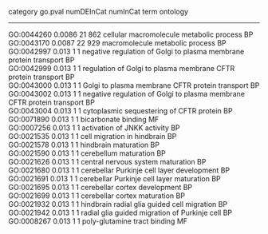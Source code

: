 

  category    go.pval   numDEInCat   numInCat                                    term                                    ontology 
------------ --------- ------------ ---------- ------------------------------------------------------------------------ ----------
 GO:0044260   0.0086        21         862                     cellular macromolecule metabolic process                     BP    
 GO:0043170   0.0087        22         929                         macromolecule metabolic process                          BP    
 GO:0042997    0.013        1           1         negative regulation of Golgi to plasma membrane protein transport         BP    
 GO:0042999    0.013        1           1           regulation of Golgi to plasma membrane CFTR protein transport           BP    
 GO:0043000    0.013        1           1                  Golgi to plasma membrane CFTR protein transport                  BP    
 GO:0043002    0.013        1           1       negative regulation of Golgi to plasma membrane CFTR protein transport      BP    
 GO:0043004    0.013        1           1                      cytoplasmic sequestering of CFTR protein                     BP    
 GO:0071890    0.013        1           1                                bicarbonate binding                                MF    
 GO:0007256    0.013        1           1                            activation of JNKK activity                            BP    
 GO:0021535    0.013        1           1                            cell migration in hindbrain                            BP    
 GO:0021578    0.013        1           1                                hindbrain maturation                               BP    
 GO:0021590    0.013        1           1                               cerebellum maturation                               BP    
 GO:0021626    0.013        1           1                         central nervous system maturation                         BP    
 GO:0021680    0.013        1           1                     cerebellar Purkinje cell layer development                    BP    
 GO:0021691    0.013        1           1                     cerebellar Purkinje cell layer maturation                     BP    
 GO:0021695    0.013        1           1                           cerebellar cortex development                           BP    
 GO:0021699    0.013        1           1                            cerebellar cortex maturation                           BP    
 GO:0021932    0.013        1           1                    hindbrain radial glia guided cell migration                    BP    
 GO:0021942    0.013        1           1                   radial glia guided migration of Purkinje cell                   BP    
 GO:0008267    0.013        1           1                            poly-glutamine tract binding                           MF    

